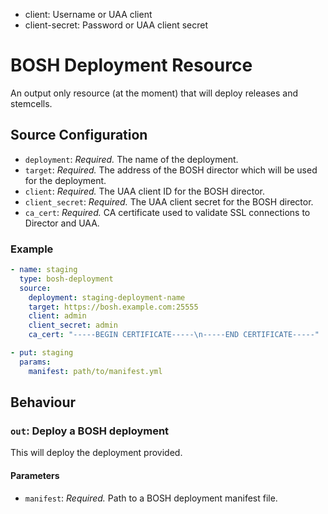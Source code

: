 - client: Username or UAA client
- client-secret: Password or UAA client secret

# BOSH Deployment Resource

An output only resource (at the moment) that will deploy releases and stemcells.

## Source Configuration

* `deployment`: *Required.* The name of the deployment.
* `target`: *Required.* The address of the BOSH director which will be used for
  the deployment.
* `client`: *Required.* The UAA client ID for the BOSH director.
* `client_secret`: *Required.* The UAA client secret for the BOSH director.
* `ca_cert`: *Required.* CA certificate used to validate SSL connections to Director and UAA.

### Example

``` yaml
- name: staging
  type: bosh-deployment
  source:
    deployment: staging-deployment-name
    target: https://bosh.example.com:25555
    client: admin
    client_secret: admin
    ca_cert: "-----BEGIN CERTIFICATE-----\n-----END CERTIFICATE-----"
```

``` yaml
- put: staging
  params:
    manifest: path/to/manifest.yml
```

## Behaviour

### `out`: Deploy a BOSH deployment

This will deploy the deployment provided.

#### Parameters

* `manifest`: *Required.* Path to a BOSH deployment manifest file.